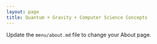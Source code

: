 ```yaml
---
layout: page
title: Quantum + Gravity + Computer Science Concepts
---
```


Update the `menu/about.md` file to change your About page.

